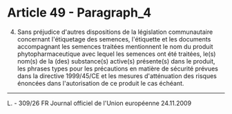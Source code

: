 # Article 49 - Paragraph_4

4. Sans préjudice d'autres dispositions de la législation communautaire concernant l'étiquetage des semences, l'étiquette et les documents accompagnant les semences traitées mentionnent le nom du produit phytopharmaceutique avec lequel les semences ont été traitées, le(s) nom(s) de la (des) substance(s) active(s) présente(s) dans le produit, les phrases types pour les précautions en matière de sécurité prévues dans la directive 1999/45/CE et les mesures d'atténuation des risques énoncées dans l'autorisation de ce produit le cas échéant.
---


L. - 309/26            FR                         Journal officiel de l'Union européenne                                24.11.2009
